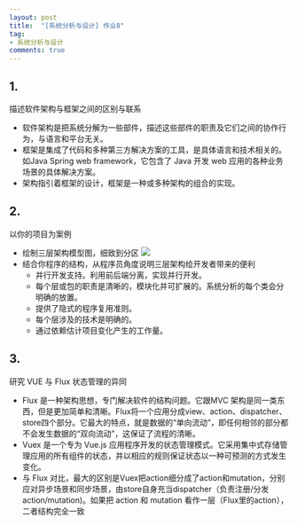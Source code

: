 ```yaml
---
layout: post
title:  "[系统分析与设计] 作业8"
tag:
- 系统分析与设计
comments: true
---
```


## 1.

描述软件架构与框架之间的区别与联系

- 软件架构是把系统分解为一些部件，描述这些部件的职责及它们之间的协作行为，与语言和平台无关。
- 框架是集成了代码和多种第三方解决方案的工具，是具体语言和技术相关的。如Java Spring web framework，它包含了 Java 开发 web 应用的各种业务场景的具体解决方案。
- 架构指引着框架的设计，框架是一种或多种架构的组合的实现。

## 2.

以你的项目为案例

- 绘制三层架构模型图，细致到分区
![](https://controny.github.io/assets/images/posts/logic-architecture.png)
- 结合你程序的结构，从程序员角度说明三层架构给开发者带来的便利
    + 并行开发支持。利用前后端分离，实现并行开发。
    + 每个层或包的职责是清晰的，模块化并可扩展的。系统分析的每个类会分明确的放置。
    + 提供了隐式的程序复用准则。
    + 每个层涉及的技术是明确的。
    + 通过依赖估计项目变化产生的工作量。

## 3.

研究 VUE 与 Flux 状态管理的异同

- Flux 是一种架构思想，专门解决软件的结构问题。它跟MVC 架构是同一类东西，但是更加简单和清晰。Flux将一个应用分成view、action、dispatcher、store四个部分。它最大的特点，就是数据的“单向流动”，即任何相邻的部分都不会发生数据的“双向流动”，这保证了流程的清晰。
- Vuex 是一个专为 Vue.js 应用程序开发的状态管理模式。它采用集中式存储管理应用的所有组件的状态，并以相应的规则保证状态以一种可预测的方式发生变化。
- 与 Flux 对比，最大的区别是Vuex把action细分成了action和mutation，分别应对异步场景和同步场景，由store自身充当dispatcher（负责注册/分发action/mutation)。如果把 action 和 mutation 看作一层（Flux里的action），二者结构完全一致

